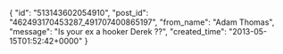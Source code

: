  {
   "id": "513143602054910",
   "post_id": "462493170453287_491707400865197",
   "from_name": "Adam Thomas",
   "message": "Is your ex a hooker Derek ??",
   "created_time": "2013-05-15T01:52:42+0000"
 }
